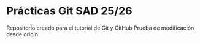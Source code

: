 # Prácticas Git SAD 25/26
Repositorio creado para el tutorial de Git y GitHub
Prueba de modificación desde origin
